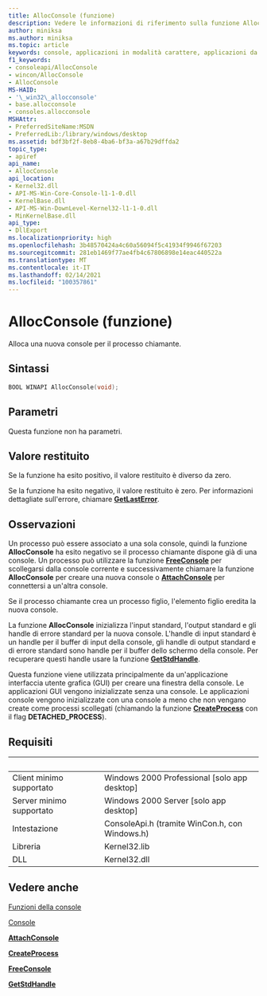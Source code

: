```yaml
---
title: AllocConsole (funzione)
description: Vedere le informazioni di riferimento sulla funzione AllocConsole che alloca una nuova console per il processo chiamante.
author: miniksa
ms.author: miniksa
ms.topic: article
keywords: console, applicazioni in modalità carattere, applicazioni da riga di comando, applicazioni di terminale, api della console
f1_keywords:
- consoleapi/AllocConsole
- wincon/AllocConsole
- AllocConsole
MS-HAID:
- '\_win32\_allocconsole'
- base.allocconsole
- consoles.allocconsole
MSHAttr:
- PreferredSiteName:MSDN
- PreferredLib:/library/windows/desktop
ms.assetid: bdf3bf2f-8eb8-4ba6-bf3a-a67b29dffda2
topic_type:
- apiref
api_name:
- AllocConsole
api_location:
- Kernel32.dll
- API-MS-Win-Core-Console-l1-1-0.dll
- KernelBase.dll
- API-MS-Win-DownLevel-Kernel32-l1-1-0.dll
- MinKernelBase.dll
api_type:
- DllExport
ms.localizationpriority: high
ms.openlocfilehash: 3b48570424a4c60a56094f5c41934f9946f67203
ms.sourcegitcommit: 281eb1469f77ae4fb4c67806898e14eac440522a
ms.translationtype: MT
ms.contentlocale: it-IT
ms.lasthandoff: 02/14/2021
ms.locfileid: "100357861"
---
```

# <a name="allocconsole-function"></a>AllocConsole (funzione)

Alloca una nuova console per il processo chiamante.

## <a name="syntax"></a>Sintassi

```C
BOOL WINAPI AllocConsole(void);
```

## <a name="parameters"></a>Parametri

Questa funzione non ha parametri.

## <a name="return-value"></a>Valore restituito

Se la funzione ha esito positivo, il valore restituito è diverso da zero.

Se la funzione ha esito negativo, il valore restituito è zero. Per informazioni dettagliate sull'errore, chiamare [**GetLastError**](/windows/win32/api/errhandlingapi/nf-errhandlingapi-getlasterror).

## <a name="remarks"></a>Osservazioni

Un processo può essere associato a una sola console, quindi la funzione **AllocConsole** ha esito negativo se il processo chiamante dispone già di una console. Un processo può utilizzare la funzione [**FreeConsole**](freeconsole.md) per scollegarsi dalla console corrente e successivamente chiamare la funzione **AllocConsole** per creare una nuova console o [**AttachConsole**](attachconsole.md) per connettersi a un'altra console.

Se il processo chiamante crea un processo figlio, l'elemento figlio eredita la nuova console.

La funzione **AllocConsole** inizializza l'input standard, l'output standard e gli handle di errore standard per la nuova console. L'handle di input standard è un handle per il buffer di input della console, gli handle di output standard e di errore standard sono handle per il buffer dello schermo della console. Per recuperare questi handle usare la funzione [**GetStdHandle**](getstdhandle.md).

Questa funzione viene utilizzata principalmente da un'applicazione interfaccia utente grafica (GUI) per creare una finestra della console. Le applicazioni GUI vengono inizializzate senza una console. Le applicazioni console vengono inizializzate con una console a meno che non vengano create come processi scollegati (chiamando la funzione [**CreateProcess**](/windows/win32/api/processthreadsapi/nf-processthreadsapi-createprocessa) con il flag **DETACHED\_PROCESS**).

## <a name="requirements"></a>Requisiti

| &nbsp; | &nbsp; |
|-|-|
| Client minimo supportato | Windows 2000 Professional \[solo app desktop\] |
| Server minimo supportato | Windows 2000 Server \[solo app desktop\] |
| Intestazione | ConsoleApi.h (tramite WinCon.h, con Windows.h) |
| Libreria | Kernel32.lib |
| DLL | Kernel32.dll |

## <a name="see-also"></a>Vedere anche

[Funzioni della console](console-functions.md)

[Console](consoles.md)

[**AttachConsole**](attachconsole.md)

[**CreateProcess**](/windows/win32/api/processthreadsapi/nf-processthreadsapi-createprocessa)

[**FreeConsole**](freeconsole.md)

[**GetStdHandle**](getstdhandle.md)